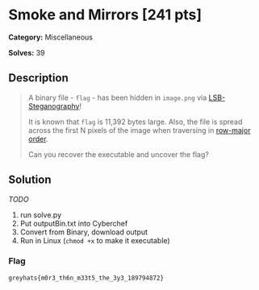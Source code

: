 # Smoke and Mirrors [241 pts]

**Category:** Miscellaneous

**Solves:** 39

## Description
>A binary file - `flag` - has been hidden in `image.png` via
> [LSB-Steganography](https://youtu.be/TWEXCYQKyDc)! 
> 
> It is known that `flag` is 11,392 bytes large. 
> Also, the file is spread across the first N pixels of the image when traversing in [row-major order](https://en.wikipedia.org/wiki/Row-_and_column-major_order).
> 
> Can you recover the executable and uncover the flag?

## Solution

*TODO*

1. run solve.py
1. Put outputBin.txt into Cyberchef
1. Convert from Binary, download output
1. Run in Linux (`chmod +x` to make it executable)

### Flag
`greyhats{m0r3_th6n_m33t5_the_3y3_189794872}`

